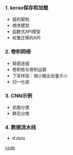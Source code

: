 ### 1. keras保存和加载
- 层的架构  
- 顺序模型  
- 函数式API模型  
- 权重迁移的API  
### 2. 卷积网络  
- 局部连接  
- 卷积核与卷积运算  
- 下采样层：缩小输出张量大小   
- 归一化层  
### 3. CNN示例  
- 衣服分类  
- 鲜花分类
### 4. 数据流水线  
- tf.data  
     
[code](https://github.com/Zhangxih17/BDMI-code/blob/main/WW12.ipynb)
